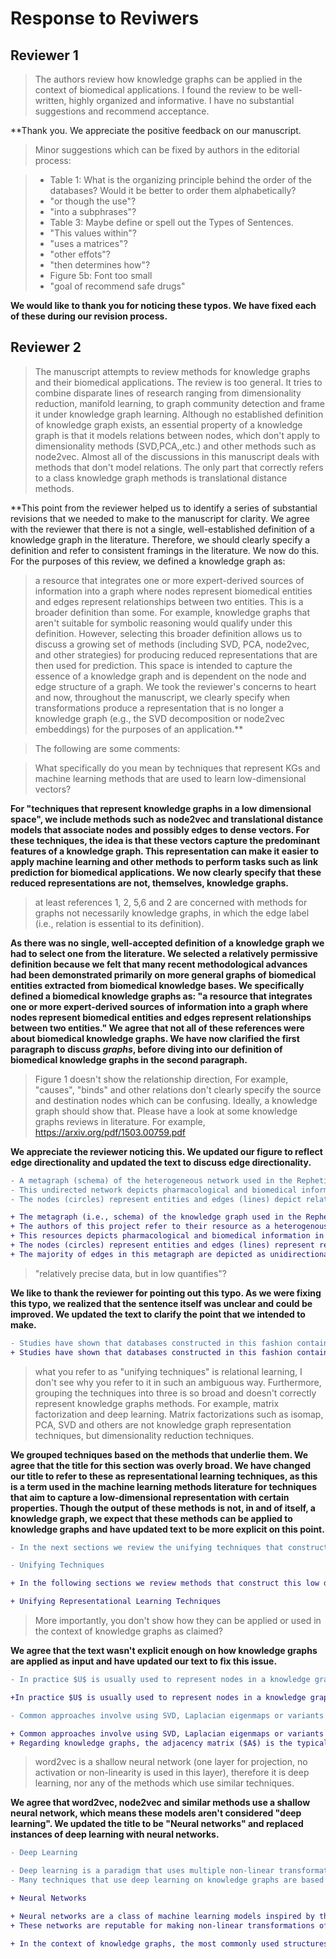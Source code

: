 # Response to Reviwers

## Reviewer 1

>The authors review how knowledge graphs can be applied in the context of biomedical applications. I found the review to be well-written, highly organized and informative. I have no substantial suggestions and recommend acceptance.

**Thank you. We appreciate the positive feedback on our manuscript.

>Minor suggestions which can be fixed by authors in the editorial process:

> - Table 1: What is the organizing principle behind the order of the databases? Would it be better to order them alphabetically?
> - "or though the use"?
> - "into a subphrases"?
> - Table 3: Maybe define or spell out the Types of Sentences.
> - "This values within"?
> - "uses a matrices"?
> - "other effots"?
> - "then determines how"?
> - Figure 5b: Font too small
> - "goal of recommend safe drugs"

**We would like to thank you for noticing these typos. We have fixed each of these during our revision process.**


## Reviewer 2

>The manuscript attempts to review methods for knowledge graphs and their biomedical applications. 
>The review is too general. 
>It tries to combine disparate lines of research ranging from dimensionality reduction, manifold learning, to graph community detection and frame it under knowledge graph learning. 
>Although no established definition of knowledge graph exists, an essential property of a knowledge graph is that it models relations between nodes, which don't apply to dimensionality methods (SVD,PCA,,etc.) and other methods such as node2vec. 
>Almost all of the discussions in this manuscript deals with methods that don't model relations. 
>The only part that correctly refers to a class knowledge graph methods is translational distance methods.  

**This point from the reviewer helped us to identify a series of substantial revisions that we needed to make to the manuscript for clarity.
We agree with the reviewer that there is not a single, well-established definition of a knowledge graph in the literature.
Therefore, we should clearly specify a definition and refer to consistent framings in the literature.
We now do this.
For the purposes of this review, we defined a knowledge graph as:
> a resource that integrates one or more expert-derived sources of information into a graph where nodes represent biomedical entities and edges represent relationships between two entities.
This is a broader definition than some.
For example, knowledge graphs that aren't suitable for symbolic reasoning would qualify under this definition.
However, selecting this broader definition allows us to discuss a growing set of methods (including SVD, PCA, node2vec, and other strategies) for producing reduced representations that are then used for prediction.
This space is intended to capture the essence of a knowledge graph and is dependent on the node and edge structure of a graph.
We took the reviewer's concerns to heart and now, throughout the manuscript, we clearly specify when transformations produce a representation that is no longer a knowledge graph (e.g., the SVD decomposition or node2vec embeddings) for the purposes of an application.**

>The following are some comments: 

>What specifically do you mean by techniques that represent KGs and machine learning methods that are used to learn low-dimensional vectors?

**For "techniques that represent knowledge graphs in a low dimensional space", we include methods such as node2vec and translational distance models that associate nodes and possibly edges to dense vectors.
For these techniques, the idea is that these vectors capture the predominant features of a knowledge graph.
This representation can make it easier to apply machine learning and other methods to perform tasks such as link prediction for biomedical applications.
We now clearly specify that these reduced representations are not, themselves, knowledge graphs.**

>at least references 1, 2, 5,6 and 2 are concerned with methods for graphs not necessarily knowledge graphs, in which the edge label (i.e., relation is essential to its definition).

**As there was no single, well-accepted definition of a knowledge graph we had to select one from the literature.
We selected a relatively permissive definition because we felt that many recent methodological advances had been demonstrated primarily on more general graphs of biomedical entities extracted from biomedical knowledge bases.
We specifically defined a biomedical knowledge graphs as: "a resource that integrates one or more expert-derived sources of information into a graph where nodes represent biomedical entities and edges represent relationships between two entities."
We agree that not all of these references were about biomedical knowledge graphs.
We have now clarified the first paragraph to discuss _graphs_, before diving into our definition of biomedical knowledge graphs in the second paragraph.**

>Figure 1 doesn't show the relationship direction, For example, "causes", "binds" and other relations don't clearly specify the source and destination nodes which can be confusing.
>Ideally, a knowledge graph should show that. 
>Please have a look at some knowledge graphs reviews in literature. 
>For example, https://arxiv.org/pdf/1503.00759.pdf 

**We appreciate the reviewer noticing this.
We updated our figure to reflect edge directionality and updated the text to discuss edge directionality.**

```diff
- A metagraph (schema) of the heterogeneous network used in the Rephetio project [..].
- This undirected network depicts pharmacological and biomedical information.
- The nodes (circles) represent entities and edges (lines) depict relational information between two entities.

+ The metagraph (i.e., schema) of the knowledge graph used in the Rephetio project [..].
+ The authors of this project refer to their resource as a heterogenous network (i.e., hetnet), and this network meets our definition of a knowledge graph.
+ This resources depicts pharmacological and biomedical information in the form of nodes and edges.
+ The nodes (circles) represent entities and edges (lines) represent relationships that are shared between two entities.
+ The majority of edges in this metagraph are depicted as unidirectional, but some relationships can be considered bidirectional.
```

>"relatively precise data, but in low quantifies"?

**We like to thank the reviewer for pointing out this typo.
As we were fixing this typo, we realized that the sentence itself was unclear and could be improved.
We updated the text to clarify the point that we intended to make.**

```diff
- Studies have shown that databases constructed in this fashion contain relatively precise data, but in low quantifies 
+ Studies have shown that databases constructed in this fashion contain relatively precise data but the recall is low 
```

>what you refer to as "unifying techniques" is relational learning, I don't see why you refer to it in such an ambiguous way. 
>Furthermore, grouping the techniques into three is so broad and doesn't correctly represent knowledge graphs methods. 
>For example, matrix factorization and deep learning. 
>Matrix factorizations such as isomap, PCA, SVD and others are not knowledge graph representation techniques, but dimensionality reduction techniques.

**We grouped techniques based on the methods that underlie them.
We agree that the title for this section was overly broad.
We have changed our title to refer to these as representational learning techniques, as this is a term used in the machine learning methods literature for techniques that aim to capture a low-dimensional representation with certain properties.
Though the output of these methods is not, in and of itself, a knowledge graph, we expect that these methods can be applied to knowledge graphs and have updated text to be more explicit on this point.**

```diff
- In the next sections we review the unifying techniques that construct this low dimensional space and unifying applications that use this space to solve biomedical problems.

- Unifying Techniques

+ In the following sections we review methods that construct this low dimensional space (Unifying Representational Learning Techniques) and discuss applications that use this space to solve biomedical problems (Unifying Applications).

+ Unifying Representational Learning Techniques
```

> More importantly, you don't show how they can be applied or used in the context of knowledge graphs as claimed?

**We agree that the text wasn't explicit enough on how knowledge graphs are applied as input and have updated our text to fix this issue.**

```diff
- In practice $U$ is usually used to represent nodes in a knowledge graph, but $V^{T}$ can also be used [..;..].

+In practice $U$ is usually used to represent nodes in a knowledge graph and can be used as input for machine learning classifiers to perform tasks such as link prediction or node classification [@doi:10.1093/bioinformatics/btz718]; however,$V^{T}$ can also be used [..;..].
```

```diff
- Common approaches involve using SVD, Laplacian eigenmaps or variants of the two to construct low dimensional representations.

+ Common approaches involve using SVD, Laplacian eigenmaps or variants of the two to decompose matrices into smaller rectangular forms.
+ Regarding knowledge graphs, the adjacency matrix ($A$) is the typical matrix that gets decomposed, but the laplacian matrix ($L=D-A$) can be used as well.
```

>word2vec is a shallow neural network (one layer for projection, no activation or non-linearity is used in this layer), therefore it is deep learning, nor any of the methods which use similar techniques.

**We agree that word2vec, node2vec and similar methods use a shallow neural network, which means these models aren't considered "deep learning".
We updated the title to be "Neural networks" and replaced instances of deep learning with neural networks.**

```diff
- Deep Learning

- Deep learning is a paradigm that uses multiple non-linear transformations to map high dimensional data into a low dimensional space.
- Many techniques that use deep learning on knowledge graphs are based on word2vec [..;..], a set of approaches that are widely used for natural language processing.

+ Neural Networks

+ Neural networks are a class of machine learning models inspired by the concept of biological neural networks [..].
+ These networks are reputable for making non-linear transformations of high dimensional data to solve classification and regression problems [..].

+ In the context of knowledge graphs, the most commonly used structures are based on word2vec [..;..].
```
